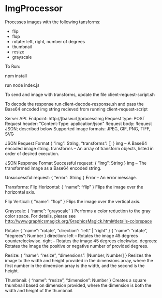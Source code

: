 # ImgProcessor

Processes images with the following tansforms:
- flip
- flop
- rotate: left, right, number of degrees
- thumbnail
- resize
- grayscale

To Run:

npm install 

run node index.js

To send and image with transforms, update the file client-request-script.sh

To decode the response run client-decode-response.sh and pass the Base64 encoded img string recieved from running client-request-script

Server API:
Endpoint: http://[baseurl]/processImg
Request type: POST
Request header: "Content-Type: application/json"
Request body: Request JSON; described below
Supported image formats: JPEG, GIF, PNG, TIFF, SVG

JSON Request Format 
{
   “img”: String,
    “transforms”: []
}
img – A Base64 encoded image string.
transforms – An array of transform objects, listed in order of desired execution.

JSON Response Format
Successful request:
{
      “img”: String 
} 
img – The transformed image as a Base64 encoded string.

Unsuccessful request:
{
    “error”: String
} 
Error – An error message.

Transforms:
Flip Horizontal:
{
    “name”: “flip”
 }
Flips the image over the horizontal axis.

Flip Vertical:
{
    “name”: “flop”
 }
Flips the image over the vertical axis.

Grayscale:
{
    “name”: “grayscale”
 }
Performs a color reduction to the gray color space. For details, please see http://www.graphicsmagick.org/GraphicsMagick.html#details-colorspace 

Rotate:
{
    “name”: “rotate”,
    “direction”: “left” | “right”
 }
{
    “name”: “rotate”,
    “degrees”: Number
 }
direction:
left – Rotates the image 45 degrees counterclockwise. 
right – Rotates the image 45 degrees clockwise. 
degrees: Rotates the image the positive or negative number of provided degrees.

Resize:
{
    “name”: “resize”,
    “dimensions”: [Number, Number]
 }
Resizes the image to the width and height provided in the dimensions array, where the first number in the dimension array is the width, and the second is the height.

Thumbnail:
{
    “name”: “resize”,
    “dimension”: Number
 }
Creates a square thumbnail based on dimension provided, where the dimension is both the width and height of the thumbnail.
